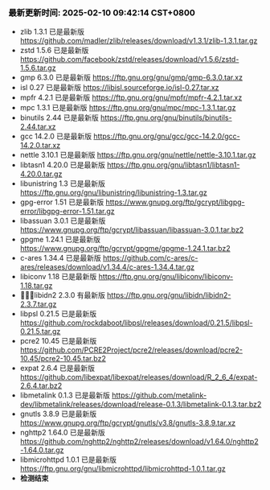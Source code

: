 ### <b><span style="color:black">最新更新时间: 2025-02-10 09:42:14 CST+0800</span></b> ###
- zlib 1.3.1 已是最新版 https://github.com/madler/zlib/releases/download/v1.3.1/zlib-1.3.1.tar.gz
- zstd 1.5.6 已是最新版 https://github.com/facebook/zstd/releases/download/v1.5.6/zstd-1.5.6.tar.gz
- gmp 6.3.0 已是最新版 https://ftp.gnu.org/gnu/gmp/gmp-6.3.0.tar.xz
- isl 0.27 已是最新版 https://libisl.sourceforge.io/isl-0.27.tar.xz
- mpfr 4.2.1 已是最新版 https://ftp.gnu.org/gnu/mpfr/mpfr-4.2.1.tar.xz
- mpc 1.3.1 已是最新版 https://ftp.gnu.org/gnu/mpc/mpc-1.3.1.tar.gz
- binutils 2.44 已是最新版 https://ftp.gnu.org/gnu/binutils/binutils-2.44.tar.xz
- gcc 14.2.0 已是最新版 https://ftp.gnu.org/gnu/gcc/gcc-14.2.0/gcc-14.2.0.tar.xz
- nettle 3.10.1 已是最新版 https://ftp.gnu.org/gnu/nettle/nettle-3.10.1.tar.gz
- libtasn1 4.20.0 已是最新版 https://ftp.gnu.org/gnu/libtasn1/libtasn1-4.20.0.tar.gz
- libunistring 1.3 已是最新版 https://ftp.gnu.org/gnu/libunistring/libunistring-1.3.tar.gz
- gpg-error 1.51 已是最新版 https://www.gnupg.org/ftp/gcrypt/libgpg-error/libgpg-error-1.51.tar.gz
- libassuan 3.0.1 已是最新版 https://www.gnupg.org/ftp/gcrypt/libassuan/libassuan-3.0.1.tar.bz2
- gpgme 1.24.1 已是最新版 https://www.gnupg.org/ftp/gcrypt/gpgme/gpgme-1.24.1.tar.bz2
- c-ares 1.34.4 已是最新版 https://github.com/c-ares/c-ares/releases/download/v1.34.4/c-ares-1.34.4.tar.gz
- libiconv 1.18 已是最新版 https://ftp.gnu.org/gnu/libiconv/libiconv-1.18.tar.gz
- 🔴🔴🔴libidn2 2.3.0 有最新版  https://ftp.gnu.org/gnu/libidn/libidn2-2.3.7.tar.gz
- libpsl 0.21.5 已是最新版 https://github.com/rockdaboot/libpsl/releases/download/0.21.5/libpsl-0.21.5.tar.gz
- pcre2 10.45 已是最新版 https://github.com/PCRE2Project/pcre2/releases/download/pcre2-10.45/pcre2-10.45.tar.bz2
- expat 2.6.4 已是最新版 https://github.com/libexpat/libexpat/releases/download/R_2_6_4/expat-2.6.4.tar.bz2
- libmetalink 0.1.3 已是最新版 https://github.com/metalink-dev/libmetalink/releases/download/release-0.1.3/libmetalink-0.1.3.tar.bz2
- gnutls 3.8.9 已是最新版 https://www.gnupg.org/ftp/gcrypt/gnutls/v3.8/gnutls-3.8.9.tar.xz
- nghttp2 1.64.0 已是最新版 https://github.com/nghttp2/nghttp2/releases/download/v1.64.0/nghttp2-1.64.0.tar.gz
- libmicrohttpd 1.0.1 已是最新版 https://ftp.gnu.org/gnu/libmicrohttpd/libmicrohttpd-1.0.1.tar.gz
- ******检测结束******
